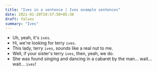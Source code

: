 ```yaml
---
title: "Ives in a sentence | Ives example sentences"
date: 2021-01-20T19:57:50+05:30
draft: falses
summary: "Ives"
---
```

- Uh, yeah, it's `ives`.
- Hi, we're looking for terry `ives`.
- This lady, terry `ives`, sounds like a real nut to me.
- Well, if your sister's terry `ives`, then, yeah, we do.
- She was found singing and dancing in a cabaret by the man... wait... wait... `ives`!
                 
